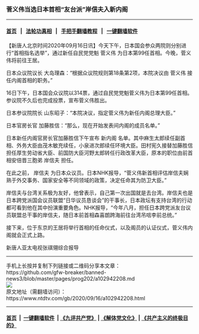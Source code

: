 ### 菅义伟当选日本首相“友台派”岸信夫入新内阁
------------------------

#### [首页](https://github.com/gfw-breaker/banned-news3/blob/master/README.md) &nbsp;&nbsp;|&nbsp;&nbsp; [法轮功真相](https://github.com/begood0513/basic/blob/master/README.md)  &nbsp;&nbsp;|&nbsp;&nbsp; [手把手翻墙教程](https://github.com/gfw-breaker/guides/wiki)  &nbsp;&nbsp;|&nbsp;&nbsp; [一键翻墙软件](https://github.com/gfw-breaker/nogfw/blob/master/README.md)  



<div><div class="post_content" itemprop="articleBody">
 <p>
  【新唐人北京时间2020年09月16日讯】今天下午，日本国会参众两院则分别进行“首相指名选举”，通过新任自民党党魁
  <ok href="https://www.ntdtv.com/gb/菅义伟.htm">
   菅义伟
  </ok>
  为日本第99任首相。今晚，菅义伟将前往王居。
 </p>
 <p>
  日本众议院议长 大岛理森：“根据众议院规则第18条第2项，本院决议由
  <ok href="https://www.ntdtv.com/gb/菅义伟.htm">
   菅义伟
  </ok>
  接任内阁首相的职务。”
 </p>
 <p>
  16日下午，日本国会众议院以314票，通过自民党党魁菅义伟为日本第99任首相。参议院不久后也完成投票，宣布菅义伟胜出。
 </p>
 <p>
  日本参议院院长 山东昭子：“本院决议，指定菅义伟为新任内阁总理大臣。”
 </p>
 <p>
  日本官房长官 加藤胜信：“那么，现在开始发表间内阁的成员名单。”
 </p>
 <p>
  日本新任内阁官房长官加藤胜信下午宣布
  <ok href="https://www.ntdtv.com/gb/新内阁.htm">
   新内阁
  </ok>
  名单。其中麻生太郎续任副首相、外务大臣由茂木敏充续任，小泉进次郎续任环境大臣。田村宪久接替加藤胜信担任厚生劳动省大臣、前国防大臣河野太郎转任行政改革大臣，原本的职位由前首相安倍晋三胞弟
  <ok href="https://www.ntdtv.com/gb/岸信夫.htm">
   岸信夫
  </ok>
  担任。
 </p>
 <p>
  在此之前，
  <ok href="https://www.ntdtv.com/gb/岸信夫.htm">
   岸信夫
  </ok>
  为日本众议员。日本NHK报导，“菅义伟新首相评估岸信夫娴熟于外交事务、国家安全等不同领域的政策，决定任命其为防卫大臣。”
 </p>
 <p>
  岸信夫与台湾关系极为友好，他曾表示，自己第一次出国就是去台湾。岸信夫也是日本跨党派国会议员联盟“日华议员恳谈会”的干事长，日本政坛有支持台湾的行动都可看到他在其中扮演重要角色。NHK报导，“今年八月，担任日本跨党派友台议员联盟总干事的岸信夫，随日本前首相森喜朗跨海前往台湾吊唁李前总统。”
 </p>
 <p>
  接下来，位于东京的王居将举行首相的任命仪式，以及阁员的认证仪式，菅义伟内阁就会正式上路。
 </p>
 <p>
  新唐人亚太电视张祺翎综合报导
 </p>
 <div class="single_ad">
 </div>
</div>
</div>
<hr/>
手机上长按并复制下列链接或二维码分享本文章：<br/>
https://github.com/gfw-breaker/banned-news3/blob/master/pages/prog202/a102942208.md <br/>
<a href='https://github.com/gfw-breaker/banned-news3/blob/master/pages/prog202/a102942208.md'><img src='https://github.com/gfw-breaker/banned-news3/blob/master/pages/prog202/a102942208.md.png'/></a> <br/>
原文地址（需翻墙访问）：https://www.ntdtv.com/gb/2020/09/16/a102942208.html


------------------------
#### [首页](https://github.com/gfw-breaker/banned-news3/blob/master/README.md) &nbsp;|&nbsp; [一键翻墙软件](https://github.com/gfw-breaker/nogfw/blob/master/README.md) &nbsp;| [《九评共产党》](https://github.com/gfw-breaker/9ping.md/blob/master/README.md#九评之一评共产党是什么) | [《解体党文化》](https://github.com/gfw-breaker/jtdwh.md/blob/master/README.md) | [《共产主义的终极目的》](https://github.com/gfw-breaker/gczydzjmd.md/blob/master/README.md)


<img src='http://gfw-breaker.win/banned-news3/pages/prog202/a102942208.md' width='0px' height='0px'/>